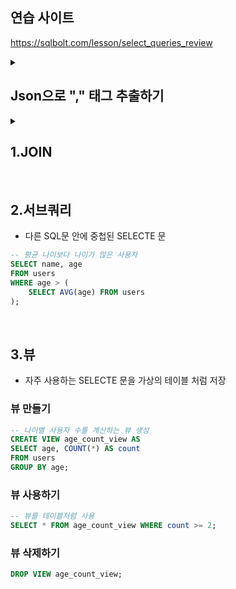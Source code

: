 ## 연습 사이트
https://sqlbolt.com/lesson/select_queries_review

<details>
<summary><h2>Json으로 "," 태그 추출하기</h2></summary>

### 간단 요약  
JSON 형태로 변환하여 태그를 분리 후 삽입하는 과정입니다.

---

1. **movie 테이블을 `t`라는 별칭으로 불러옴**  
   영화의 고유 ID(`movie_id`)와 장르 문자열(`genres`)을 다룹니다.

2. **CONCAT + REPLACE로 `genres` 문자열을 JSON 배열 문자열로 변환**  
   예: `t.genres`가 `"Action,Comedy,Drama"`라면,  
   - 먼저 쌍따옴표 제거 → `Action,Comedy,Drama`  
   - 쉼표(,)를 `","`로 치환 → `Action","Comedy","Drama`  
   - 앞뒤로 `["` 와 `"]` 붙여서 → `["Action","Comedy","Drama"]`

3. **JSON_TABLE 함수로 JSON 배열을 테이블 형태로 변환**  
   `["Action","Comedy","Drama"]` → 3개의 행으로 분리되며,  
   각 행의 `tag` 컬럼에 각각 `Action`, `Comedy`, `Drama`가 들어있음

4. **JOIN JSON_TABLE(...) AS jt ON TRUE**  
   영화 한 행과 JSON 배열에서 분리된 장르 행들을 연결하여  
   영화 1개가 장르 여러 개로 확장된 여러 행이 만들어짐

5. **JOIN tags tg ON tg.name = TRIM(jt.tag)**  
   `tags` 테이블에서 이름(`name`)이 `jt.tag`와 일치하는 태그를 찾음  
   (공백 제거 후 정확히 비교)

6. **SELECT t.movie_id, tg.id AS tag_id**  
   각 영화와 매칭된 태그의 ID를 선택함

7. **INSERT IGNORE INTO item_tags (item_id, tag_id)**  
   선택된 `(movie_id, tag_id)` 쌍을 `item_tags` 테이블에 삽입  
   (중복 시 오류 없이 무시)

8. **WHERE t.genres IS NOT NULL AND t.genres != ''**  
   장르 정보가 없는 행(`NULL` 또는 빈 문자열)은 제외

</details>


<details>
<summary><h2>1.JOIN</h2></summary>


### employees 테이블
| emp_id | name | dept_id | manager_id |
|--------|------|---------|------------|
| 1 | 김철수 | 1 | 3 |
| 2 | 이영희 | 2 | 3 |
| 3 | 박부장 | 1 | NULL |
| 4 | 최민수 | 3 | 3 |
| 5 | 정수진 | NULL | 3 |

### departments 테이블
| dept_id | dept_name |
|---------|-----------|
| 1 | 개발팀 |
| 2 | 마케팅팀 |
| 3 | 영업팀 |
| 4 | 인사팀 |

---

## JOIN 결과

### 1. INNER JOIN
양쪽 테이블에 모두 존재하는 데이터만 조회
```sql
SELECT e.name, d.dept_name
FROM employees e
INNER JOIN departments d ON e.dept_id = d.dept_id;
```

| name | dept_name |
|------|-----------|
| 김철수 | 개발팀 |
| 이영희 | 마케팅팀 |
| 박부장 | 개발팀 |
| 최민수 | 영업팀 |

### 2. LEFT JOIN
왼쪽 테이블(employees)의 모든 데이터를 포함
```sql
SELECT e.name, d.dept_name
FROM employees e
LEFT JOIN departments d ON e.dept_id = d.dept_id;
```

| name | dept_name |
|------|-----------|
| 김철수 | 개발팀 |
| 이영희 | 마케팅팀 |
| 박부장 | 개발팀 |
| 최민수 | 영업팀 |
| 정수진 | NULL |

### 3. RIGHT JOIN
오른쪽 테이블(departments)의 모든 데이터를 포함
```sql
SELECT e.name, d.dept_name
FROM employees e
RIGHT JOIN departments d ON e.dept_id = d.dept_id;
```

| name | dept_name |
|------|-----------|
| 김철수 | 개발팀 |
| 박부장 | 개발팀 |
| 이영희 | 마케팅팀 |
| 최민수 | 영업팀 |
| NULL | 인사팀 |

### 4. FULL OUTER JOIN (MySQL에서는 UNION 사용)
양쪽 테이블의 모든 데이터를 포함
```sql
SELECT e.name, d.dept_name
FROM employees e
LEFT JOIN departments d ON e.dept_id = d.dept_id
UNION
SELECT e.name, d.dept_name
FROM employees e
RIGHT JOIN departments d ON e.dept_id = d.dept_id;
```

| name | dept_name |
|------|-----------|
| 김철수 | 개발팀 |
| 이영희 | 마케팅팀 |
| 박부장 | 개발팀 |
| 최민수 | 영업팀 |
| 정수진 | NULL |
| NULL | 인사팀 |

### 5. SELF JOIN
같은 테이블 내에서 조인 (직원과 매니저 관계)
```sql
SELECT e.name AS employee, m.name AS manager
FROM employees e
JOIN employees m ON e.manager_id = m.emp_id;
```

| employee | manager |
|----------|---------|
| 김철수 | 박부장 |
| 이영희 | 박부장 |
| 최민수 | 박부장 |
| 정수진 | 박부장 |

---

## JOIN 종류 요약

| JOIN 종류 | 설명 | 특징 |
|-----------|------|------|
| **INNER JOIN** | 양쪽 테이블에 모두 존재하는 데이터만 조회 | 교집합 |
| **LEFT JOIN** | 왼쪽 테이블의 모든 데이터 + 오른쪽 테이블의 매칭되는 데이터 | 왼쪽 테이블 기준 |
| **RIGHT JOIN** | 오른쪽 테이블의 모든 데이터 + 왼쪽 테이블의 매칭되는 데이터 | 오른쪽 테이블 기준 |
| **FULL OUTER JOIN** | 양쪽 테이블의 모든 데이터 포함 | 합집합 |
| **SELF JOIN** | 같은 테이블 내에서 자기 자신과 조인 | 계층 구조 표현 |
</details>


<br>

  
## 2.서브쿼리
* 다른 SQL문 안에 중첩된 SELECTE 문
```sql
-- 평균 나이보다 나이가 많은 사용자
SELECT name, age
FROM users
WHERE age > (
    SELECT AVG(age) FROM users
);
```
<br>


## 3.뷰
* 자주 사용하는 SELECTE 문을 가상의 테이블 처럼 저장
### 뷰 만들기
```sql
-- 나이별 사용자 수를 계산하는 뷰 생성
CREATE VIEW age_count_view AS
SELECT age, COUNT(*) AS count
FROM users
GROUP BY age;
```
### 뷰 사용하기
```sql
-- 뷰를 테이블처럼 사용
SELECT * FROM age_count_view WHERE count >= 2;
```
### 뷰 삭제하기
```sql
DROP VIEW age_count_view;
```



